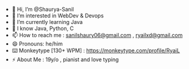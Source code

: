 - 👋 Hi, I’m @Shaurya-Sanil
- 👀 I’m interested in WebDev & Devops
- 🌱 I’m currently learning Java 
- 🧠 I know Java, Python, C
- 📫 How to reach me : sanilshaury06@gmail.com , ryailxd@gmail.com
- 😄 Pronouns: he/him
- ⌨️ Monkeytype [130+ WPM] : https://monkeytype.com/profile/RyaiL
- ⚡ About Me : 19y/o , pianist and love typing

<!---
Shaurya-Sanil/Shaurya-Sanil is a ✨ special ✨ repository because its `README.md` (this file) appears on your GitHub profile.
You can click the Preview link to take a look at your changes.
--->
